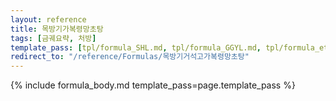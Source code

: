 ```yaml
---
layout: reference
title: 목방기가복령망초탕
tags: [금궤요략, 처방]
template_pass: [tpl/formula_SHL.md, tpl/formula_GGYL.md, tpl/formula_etc.md]
redirect_to: "/reference/Formulas/목방기거석고가복령망초탕"
---
```


{% include formula_body.md template_pass=page.template_pass %}
